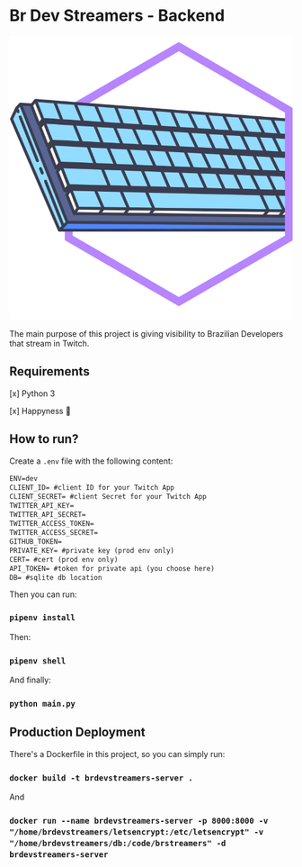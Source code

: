 # Br Dev Streamers - Backend

![Logo](./logo.svg)

The main purpose of this project is giving visibility to Brazilian Developers that stream in Twitch.


## Requirements

[x] Python 3

[x] Happyness 🙂


## How to run?

Create a `.env` file with the following content:

```
ENV=dev
CLIENT_ID= #client ID for your Twitch App
CLIENT_SECRET= #client Secret for your Twitch App
TWITTER_API_KEY=
TWITTER_API_SECRET= 
TWITTER_ACCESS_TOKEN=
TWITTER_ACCESS_SECRET=
GITHUB_TOKEN=
PRIVATE_KEY= #private key (prod env only)
CERT= #cert (prod env only)
API_TOKEN= #token for private api (you choose here)
DB= #sqlite db location
```

Then you can run:

### `pipenv install`

Then:

### `pipenv shell`

And finally:

### `python main.py`


## Production Deployment

There's a Dockerfile in this project, so you can simply run:

### `docker build -t brdevstreamers-server .`


And

### `docker run --name brdevstreamers-server -p 8000:8000 -v "/home/brdevstreamers/letsencrypt:/etc/letsencrypt" -v "/home/brdevstreamers/db:/code/brstreamers" -d brdevstreamers-server`